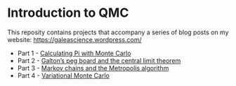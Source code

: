 # Introduction to QMC
This reposity contains projects that accompany a series of blog posts on my website: https://galeascience.wordpress.com/
- Part 1 - [Calculating Pi with Monte Carlo](https://galeascience.wordpress.com/2016/03/02/approximating-pi-with-monte-carlo-simulations/)
- Part 2 - [Galton’s peg board and the central limit theorem](https://galeascience.wordpress.com/2016/03/11/galtons-peg-board-and-the-central-limit-theorem/)
- Part 3 - [Markov chains and the Metropolis algorithm](https://galeascience.wordpress.com/2016/04/27/markov-chain-monte-carlo-sampling/)
- Part 4 - [Variational Monte Carlo](https://galeascience.wordpress.com/2016/05/25/variational-monte-carlo/)
